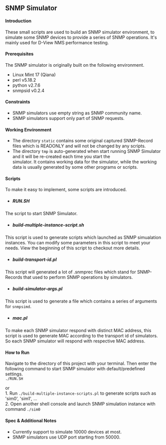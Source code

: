 ## SNMP Simulator

#### Introduction
These small scripts are used to build an SNMP simulator environment, to simulate
some SNMP devices to provide a series of SNMP operations. It's mainly used for
D-View NMS performance testing.

#### Prerequisites
The SNMP simulator is originally built on the following environment.  
* Linux Mint 17 (Qiana)
* perl v5.18.2
* python v2.7.6
* snmpsid v0.2.4

#### Constraints
* SNMP simulators use empty string as SNMP community name.
* SNMP simulators support only part of SNMP requests.

#### Working Environment
* The directory `static` contains some original captured SNMP-Record  files which is READONLY and will not be changed by any scripts.
* The directory `tmp` is auto-generated when start running SNMP
Simulator and it will be re-created each time you start the  
simulator. It contains working data for the simulator, while the
working data is usually generated by some other programs or scripts.

#### Scripts
To make it easy to implement, some scripts are introduced.

* ##### RUN.SH   
The script to start SNMP Simulator.

* ##### build-multiple-instance-script.sh
This script is used to generate scripts which launched as SNMP simualation instances. 
You can modify some parameters in this script to meet your needs. 
View the beginning of this script to checkout more details.

* ##### build-transport-id.pl  
This script will generated a lot of .snmprec files which stand for
SNMP-Records that used to perform SNMP operations by simulators.

* ##### build-simulator-args.pl  
This script is used to generate a file which contains a series of
arguments for `snmpsimd`.

* ##### mac.pl  
To make each SNMP simulator respond with distinct MAC address, this
script is used to generate MAC according to the transport id of
simulators. So each SNMP simulator will respond with respective MAC
address.

#### How to Run
Navigate to the directory of this project with your terminal. Then
enter the following command to start SNMP simulator with default/predefined settings.   
    `./RUN.SH`

or  
    1. Run `./build-multiple-instance-scripts.pl` to generate scripts such as 'sim0', 'sim1', ...  
    2. Open another shell console and launch SNMP simulation instance with command `./sim0`  


#### Spec & Additional Notes
* Currently support to simulate 10000 devices at most.  
* SNMP simulators use UDP port starting from 50000.  
